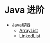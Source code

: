# Java 进阶

* [Java容器](/Java/Java进阶/Java容器/)
    * [ArrayList](/Java/Java进阶/Java容器/ArrayList)
    * [LinkedList](/Java/Java进阶/Java容器/LinkedList)
